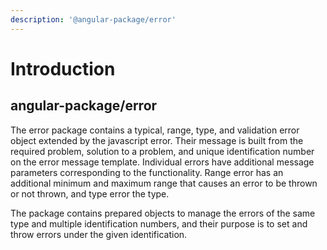 ```yaml
---
description: '@angular-package/error'
---
```


# Introduction

## angular-package/error

The error package contains a typical, range, type, and validation error object extended by the javascript error. Their message is built from the required problem, solution to a problem, and unique identification number on the error message template. Individual errors have additional message parameters corresponding to the functionality. Range error has an additional minimum and maximum range that causes an error to be thrown or not thrown, and type error the type.

The package contains prepared objects to manage the errors of the same type and multiple identification numbers, and their purpose is to set and throw errors under the given identification.
